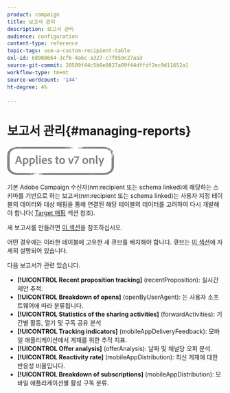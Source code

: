 ```yaml
---
product: campaign
title: 보고서 관리
description: 보고서 관리
audience: configuration
content-type: reference
topic-tags: use-a-custom-recipient-table
exl-id: 68908664-3cf6-4a6c-a327-c7f059c27aa3
source-git-commit: 20509f44c5b8e0827a09f44dffdf2ec9d11652a1
workflow-type: tm+mt
source-wordcount: '144'
ht-degree: 4%

---
```


# 보고서 관리{#managing-reports}

![](../../assets/v7-only.svg)

기본 Adobe Campaign 수신자(nm:recipient 또는 schema linked)에 해당하는 스키마를 기반으로 하는 보고서(nm:recipient 또는 schema linked)는 사용자 지정 테이블의 데이터와 대상 매핑을 통해 연결된 해당 테이블의 데이터를 고려하여 다시 개발해야 합니다( [Target 매핑](../../configuration/using/target-mapping.md) 섹션 참조).

새 보고서를 만들려면 [이 섹션](../../reporting/using/about-reports-creation-in-campaign.md)을 참조하십시오.

어떤 경우에는 이러한 테이블에 고유한 새 큐브를 배치해야 합니다. 큐브는 [이 섹션](../../reporting/using/about-cubes.md)에 자세히 설명되어 있습니다.

다음 보고서가 관련 있습니다.

* **[!UICONTROL Recent proposition tracking]** (recentProposition): 실시간 제안 추적.
* **[!UICONTROL Breakdown of opens]** (openByUserAgent): 는 사용자 소프트웨어에 따라 분류됩니다.
* **[!UICONTROL Statistics of the sharing activities]** (forwardActivities): 기간별 활동, 열기 및 구독 공유 분석
* **[!UICONTROL Tracking indicators]** (mobileAppDeliveryFeedback): 모바일 애플리케이션에서 게재를 위한 추적 지표.
* **[!UICONTROL Offer analysis]** (offerAnalysis): 날짜 및 채널당 오퍼 분석.
* **[!UICONTROL Reactivity rate]** (mobileAppDistribution): 최신 게재에 대한 반응성 비율입니다.
* **[!UICONTROL Breakdown of subscriptions]** (mobileAppDistribution): 모바일 애플리케이션별 활성 구독 분류.
